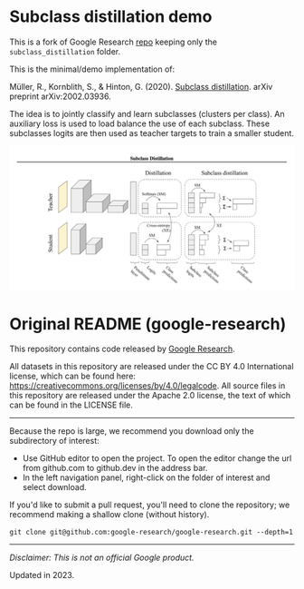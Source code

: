 # Subclass distillation demo
This is a fork of Google Research [repo](https://github.com/google-research/google-research) keeping only the `subclass_distillation` folder.

This is the minimal/demo implementation of:

Müller, R., Kornblith, S., & Hinton, G. (2020).
[Subclass distillation](https://arxiv.org/abs/2002.03936). arXiv preprint
arXiv:2002.03936.

The idea is to jointly classify and learn subclasses (clusters per class). An auxiliary loss is used to load balance the use of each subclass. These subclasses logits are then used as teacher targets to train a smaller student.

![Subclass distillation](subclass_distillation/subclass_distillation.png)

# Original README (google-research)

This repository contains code released by
[Google Research](https://research.google).

All datasets in this repository are released under the CC BY 4.0 International
license, which can be found here:
https://creativecommons.org/licenses/by/4.0/legalcode.  All source files in this
repository are released under the Apache 2.0 license, the text of which can be
found in the LICENSE file.

---

Because the repo is large, we recommend you download only the subdirectory of
interest:

* Use GitHub editor to open the project. To open the editor change the url from
github.com to github.dev in the address bar.
* In the left navigation panel, right-click on the folder of interest and select
download.

If you'd like to submit a pull request, you'll need to clone the repository;
we recommend making a shallow clone (without history).

```
git clone git@github.com:google-research/google-research.git --depth=1
```

---

*Disclaimer: This is not an official Google product.*

Updated in 2023.